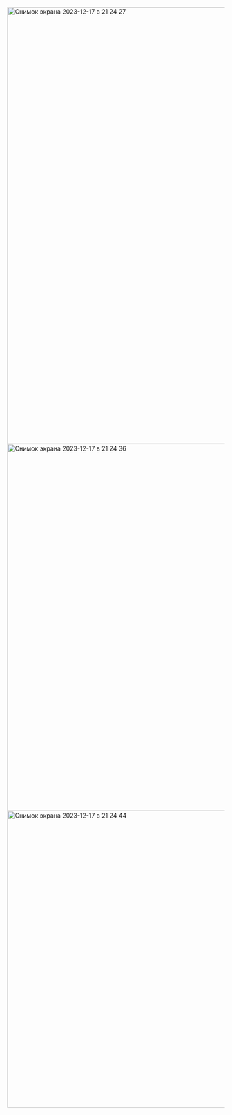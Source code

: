 <img width="1013" alt="Снимок экрана 2023-12-17 в 21 24 27" src="https://github.com/Foxx-Fire/iOS12---HW10---Mikhailova-Olga/assets/55086270/f9ba01cc-774d-42f7-b8c2-3ad04079c348">
<img width="851" alt="Снимок экрана 2023-12-17 в 21 24 36" src="https://github.com/Foxx-Fire/iOS12---HW10---Mikhailova-Olga/assets/55086270/8055e9b5-c522-4a08-aad2-6ce5c8e7a473">
<img width="689" alt="Снимок экрана 2023-12-17 в 21 24 44" src="https://github.com/Foxx-Fire/iOS12---HW10---Mikhailova-Olga/assets/55086270/faaf9b8e-aed5-46f1-9684-e3756bdff920">
